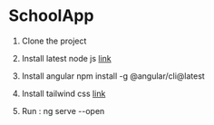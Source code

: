 # SchoolApp
  
1.  Clone the project 

2. Install latest node js
    [link](https://nodejs.org/en/download/package-manager)

3.  Install angular
     npm install -g @angular/cli@latest

4.  Install  tailwind css 
      [link](https://tailwindcss.com/docs/guides/angular)

5.  Run : ng serve --open 
